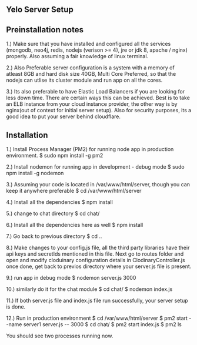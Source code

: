 ## Yelo Server Setup 

## Preinstallation notes
1.) Make sure that you have installed and configured all the services (mongodb, neo4j, redis, nodejs (verison >= 4), jre or jdk 8, apache / nginx) properly. Also assuming a fair knowledge of linux terminal.

2.) Also Preferable server configuration is a system with a memory of atleast 8GB and hard disk size 40GB,    Multi Core Preferred, so that the nodejs can utlise its cluster module and run app on all the cores.

3.) Its also preferable to have Elastic Load Balancers if you are looking for less down time. There are certain ways this can be achieved. Best is to take an ELB instance from your cloud instance provider, the other way is by nginx(out of context for initial server setup). Also for security purposes, its a good idea to put your server behind cloudflare.

## Installation
1.) Install Process Manager (PM2) for running node app in production environment.
$ sudo npm install -g pm2

2.) Install nodemon for running app in development - debug mode
$ sudo npm install -g nodemon

3.) Assuming your code is located in /var/www/html/server, though you can keep it anywhere preferable 
$ cd /var/www/html/server

4.) Install all the dependencies 
$ npm install

5.) change to chat directory 
$ cd chat/

6.) Install all the dependencies here as well
$ npm install

7.) Go back to previous directory 
$ cd ..

8.) Make changes to your config.js file, all the third party libraries have their api keys and secretIds mentioned in this file. Next go to routes folder and open and modify cloduinary configuration details in ClodinaryController.js once done, get back to previos directory where your server.js file is present.

9.) run app in debug mode 
$ nodemon server.js 3000

10.) similarly do it for the chat module
$ cd chat/
$ nodemon index.js

11.) If both server.js file and index.js file run successfully, your server setup is done.

12.) Run in production environment
$ cd /var/www/html/server
$ pm2 start --name server1 server.js -- 3000
$ cd chat/
$ pm2 start index.js
$ pm2 ls

You should see two processes running now.

